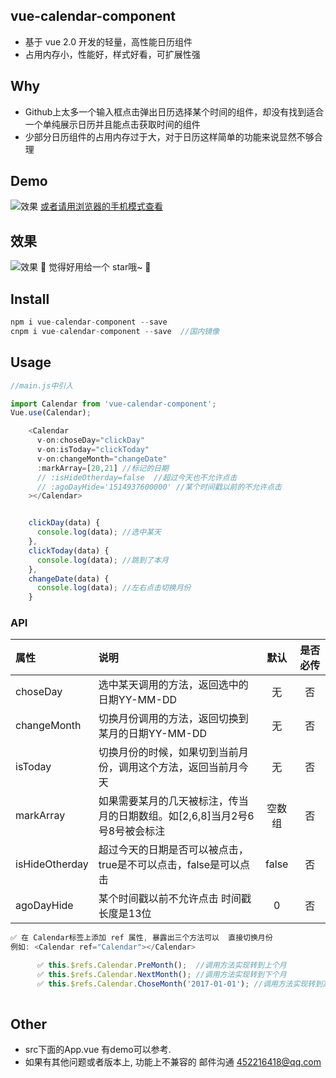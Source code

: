 ## vue-calendar-component
* 基于 vue 2.0 开发的轻量，高性能日历组件
* 占用内存小，性能好，样式好看，可扩展性强

## Why
* Github上太多一个输入框点击弹出日历选择某个时间的组件，却没有找到适合一个单纯展示日历并且能点击获取时间的组件
* 少部分日历组件的占用内存过于大，对于日历这样简单的功能来说显然不够合理

## Demo

![效果](https://zwhgithub.github.io/vue-calendar/dist/1510652959.png)                 [或者请用浏览器的手机模式查看](https://zwhgithub.github.io/vue-calendar/dist/#/)

## 效果
 ![效果](https://qiniu.epipe.cn/5465939501580804096?imageView2/1/w/290/h/470)
🎉   觉得好用给一个 star哦~   🎉


## Install
```javascript
npm i vue-calendar-component --save
cnpm i vue-calendar-component --save  //国内镜像
```

##  Usage
```javascript
//main.js中引入

import Calendar from 'vue-calendar-component';
Vue.use(Calendar);

    <Calendar
      v-on:choseDay="clickDay"
      v-on:isToday="clickToday"
      v-on:changeMonth="changeDate"
      :markArray=[20,21] //标记的日期
      // :isHideOtherday=false  //超过今天也不允许点击
      // :agoDayHide='1514937600000' //某个时间戳以前的不允许点击
    ></Calendar>


    clickDay(data) {
      console.log(data); //选中某天
    },
    clickToday(data) {
      console.log(data); //跳到了本月
    },
    changeDate(data) {
      console.log(data); //左右点击切换月份
    }
```

### API
| 属性               | 说明                                       |  默认   | 是否必传 |
| :--------------- | :--------------------------------------- | :---: | :--: |
| choseDay        | 选中某天调用的方法，返回选中的日期YY-MM-DD                |   无   |  否   |
| changeMonth     | 切换月份调用的方法，返回切换到某月的日期YY-MM-DD             |   无   |  否   |
| isToday         | 切换月份的时候，如果切到当前月份，调用这个方法，返回当前月今天          |   无   |  否   |
| markArray       | 如果需要某月的几天被标注，传当月的日期数组。如[2,6,8]当月2号6号8号被会标注 |  空数组  |  否   |
| isHideOtherday | 超过今天的日期是否可以被点击，true是不可以点击，false是可以点击     | false |  否   |
| agoDayHide | 某个时间戳以前不允许点击  时间戳长度是13位   | 0 |  否   |
```javascript
✅ 在 Calendar标签上添加 ref 属性, 暴露出三个方法可以  直接切换月份
例如: <Calendar ref="Calendar"></Calendar>

      ✅ this.$refs.Calendar.PreMonth();  //调用方法实现转到上个月
      ✅ this.$refs.Calendar.NextMonth(); //调用方法实现转到下个月
      ✅ this.$refs.Calendar.ChoseMonth('2017-01-01'); //调用方法实现转到某个月
      
```


## Other
* src下面的App.vue 有demo可以参考.
* 如果有其他问题或者版本上, 功能上不兼容的 邮件沟通 452216418@qq.com
